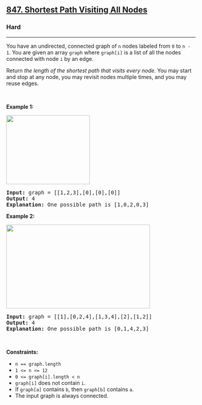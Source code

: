 <h2><a href="https://leetcode.com/problems/shortest-path-visiting-all-nodes/">847. Shortest Path Visiting All Nodes</a></h2><h3>Hard</h3><hr><div style="user-select: auto;"><p style="user-select: auto;">You have an undirected, connected graph of <code style="user-select: auto;">n</code> nodes labeled from <code style="user-select: auto;">0</code> to <code style="user-select: auto;">n - 1</code>. You are given an array <code style="user-select: auto;">graph</code> where <code style="user-select: auto;">graph[i]</code> is a list of all the nodes connected with node <code style="user-select: auto;">i</code> by an edge.</p>

<p style="user-select: auto;">Return <em style="user-select: auto;">the length of the shortest path that visits every node</em>. You may start and stop at any node, you may revisit nodes multiple times, and you may reuse edges.</p>

<p style="user-select: auto;">&nbsp;</p>
<p style="user-select: auto;"><strong style="user-select: auto;">Example 1:</strong></p>
<img alt="" src="https://assets.leetcode.com/uploads/2021/05/12/shortest1-graph.jpg" style="width: 222px; height: 183px; user-select: auto;">
<pre style="user-select: auto;"><strong style="user-select: auto;">Input:</strong> graph = [[1,2,3],[0],[0],[0]]
<strong style="user-select: auto;">Output:</strong> 4
<strong style="user-select: auto;">Explanation:</strong> One possible path is [1,0,2,0,3]
</pre>

<p style="user-select: auto;"><strong style="user-select: auto;">Example 2:</strong></p>
<img alt="" src="https://assets.leetcode.com/uploads/2021/05/12/shortest2-graph.jpg" style="width: 382px; height: 222px; user-select: auto;">
<pre style="user-select: auto;"><strong style="user-select: auto;">Input:</strong> graph = [[1],[0,2,4],[1,3,4],[2],[1,2]]
<strong style="user-select: auto;">Output:</strong> 4
<strong style="user-select: auto;">Explanation:</strong> One possible path is [0,1,4,2,3]
</pre>

<p style="user-select: auto;">&nbsp;</p>
<p style="user-select: auto;"><strong style="user-select: auto;">Constraints:</strong></p>

<ul style="user-select: auto;">
	<li style="user-select: auto;"><code style="user-select: auto;">n == graph.length</code></li>
	<li style="user-select: auto;"><code style="user-select: auto;">1 &lt;= n &lt;= 12</code></li>
	<li style="user-select: auto;"><code style="user-select: auto;">0 &lt;= graph[i].length &lt;&nbsp;n</code></li>
	<li style="user-select: auto;"><code style="user-select: auto;">graph[i]</code> does not contain <code style="user-select: auto;">i</code>.</li>
	<li style="user-select: auto;">If <code style="user-select: auto;">graph[a]</code> contains <code style="user-select: auto;">b</code>, then <code style="user-select: auto;">graph[b]</code> contains <code style="user-select: auto;">a</code>.</li>
	<li style="user-select: auto;">The input graph is always connected.</li>
</ul>
</div>